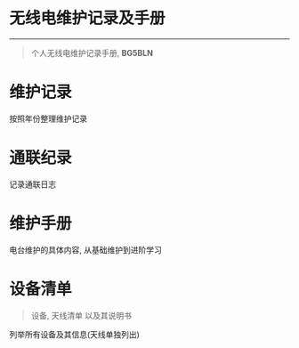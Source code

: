 # 无线电维护记录及手册

----

> 个人无线电维护记录手册, **BG5BLN**

# 维护记录

按照年份整理维护记录

# 通联纪录

记录通联日志

# 维护手册

电台维护的具体内容, 从基础维护到进阶学习

# 设备清单

> 设备, 天线清单 以及其说明书

列举所有设备及其信息(天线单独列出)
